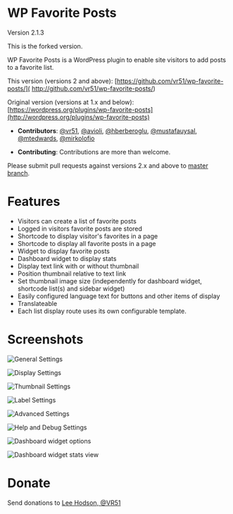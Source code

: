 # WP Favorite Posts

Version 2.1.3

This is the forked version.

WP Favorite Posts is a WordPress plugin to enable site visitors to add posts to a favorite list.

This version (versions 2 and above): [https://github.com/vr51/wp-favorite-posts/]( http://github.com/vr51/wp-favorite-posts/)

Original version (versions at 1.x and below): [https://wordpress.org/plugins/wp-favorite-posts](http://wordpress.org/plugins/wp-favorite-posts)

* **Contributors**: [@vr51](https://github.com/vr51), [@avioli](https://github.com/avioli), [@hberberoglu](https://github.com/hberberoglu), [@mustafauysal](https://github.com/mustafauysal), [@mtedwards](https://github.com/mtedwards), [@mirkolofio](https://github.com/mirkolofio)

* **Contributing**: Contributions are more than welcome.

Please submit pull requests against versions 2.x and above to [master branch](https://github.com/vr51/wp-favorite-posts).

# Features

- Visitors can create a list of favorite posts
- Logged in visitors favorite posts are stored
- Shortcode to display visitor's favorites in a page
- Shortcode to display all favorite posts in a page
- Widget to display favorite posts
- Dashboard widget to display stats
- Display text link with or without thumbnail
- Position thumbnail relative to text link
- Set thumbnail image size (independently for dashboard widget, shortcode list(s) and sidebar widget)
- Easily configured language text for buttons and other items of display
- Translateable
- Each list display route uses its own configurable template.

# Screenshots

![General Settings](screenshot-1.png)

![Display Settings](screenshot-2.png)

![Thumbnail Settings](screenshot-3.png)

![Label Settings](screenshot-4.png)

![Advanced Settings](screenshot-5.png)

![Help and Debug Settings](screenshot-6.png)

![Dashboard widget options](screenshot-7.png)

![Dashboard widget stats view](screenshot-8.png)

# Donate

Send donations to [Lee Hodson, @VR51](https://paypal.me/vr51/)
